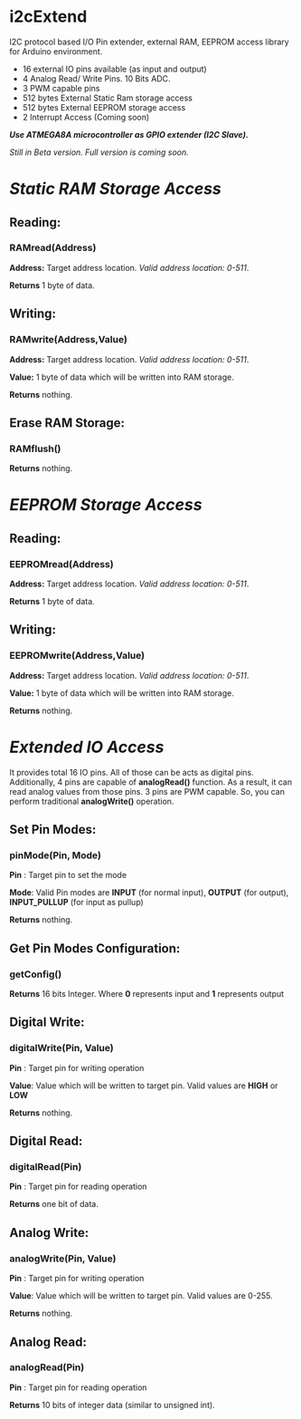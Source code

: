 # i2cExtend
I2C protocol based I/O Pin extender, external RAM, EEPROM access library for Arduino environment.

* 16 external IO pins available (as input and output)
* 4 Analog Read/ Write Pins. 10 Bits ADC.
* 3 PWM capable pins
* 512 bytes External Static Ram storage access
* 512 bytes External EEPROM storage access
* 2 Interrupt Access (Coming soon)

**_Use ATMEGA8A microcontroller as GPIO extender (I2C Slave)._** 

_Still in Beta version. Full version is coming soon._

# _Static RAM Storage Access_

## Reading: 
### RAMread(Address)
**Address:** Target address location. _Valid address location: 0-511_.

**Returns** 1 byte of data.




## Writing: 
### RAMwrite(Address,Value)

**Address:** Target address location. _Valid address location: 0-511_.

**Value:** 1 byte of data which will be written into RAM storage.

**Returns** nothing.




## Erase RAM Storage: 
### RAMflush()

**Returns** nothing.



# _EEPROM Storage Access_

## Reading: 
### EEPROMread(Address)
**Address:** Target address location. _Valid address location: 0-511_.

**Returns** 1 byte of data.




## Writing: 
### EEPROMwrite(Address,Value)

**Address:** Target address location. _Valid address location: 0-511_.

**Value:** 1 byte of data which will be written into RAM storage.

**Returns** nothing.



# _Extended IO Access_

It provides total 16 IO pins. All of those can be acts as digital pins. Additionally, 4 pins are capable of **analogRead()** function. As a result, it can read analog values from those pins. 3 pins are PWM capable. So, you can perform traditional **analogWrite()** operation.

## Set Pin Modes:

### pinMode(Pin, Mode)

**Pin** : Target pin to set the mode

**Mode**: Valid Pin modes are **INPUT** (for normal input), **OUTPUT** (for output), **INPUT_PULLUP** (for input as pullup)

**Returns** nothing.



## Get Pin Modes Configuration:

### getConfig()

**Returns** 16 bits Integer. Where **0** represents input and **1** represents output





## Digital Write:

### digitalWrite(Pin, Value)

**Pin** : Target pin for writing operation

**Value**: Value which will be written to target pin. Valid values are **HIGH** or **LOW**

**Returns** nothing.


## Digital Read:

### digitalRead(Pin)

**Pin** : Target pin for reading operation

**Returns** one bit of data.





## Analog Write:

### analogWrite(Pin, Value)

**Pin** : Target pin for writing operation

**Value**: Value which will be written to target pin. Valid values are 0-255.

**Returns** nothing.





## Analog Read:

### analogRead(Pin)

**Pin** : Target pin for reading operation

**Returns** 10 bits of integer data (similar to unsigned int).
